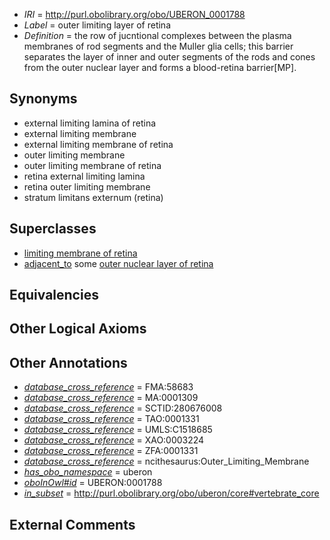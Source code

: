  * *IRI* = http://purl.obolibrary.org/obo/UBERON_0001788
 * *Label* = outer limiting layer of retina
 * *Definition* = the row of jucntional complexes between the plasma membranes of rod segments and the Muller glia cells; this barrier separates the layer of inner and outer segments of the rods and cones from the outer nuclear layer and forms a blood-retina barrier[MP].

## Synonyms

 * external limiting lamina of retina
 * external limiting membrane
 * external limiting membrane of retina
 * outer limiting membrane
 * outer limiting membrane of retina
 * retina external limiting lamina
 * retina outer limiting membrane
 * stratum limitans externum (retina)

## Superclasses

 * [limiting membrane of retina](../../UBERON/19/UBERON_0007619.md)
 * [adjacent_to](../../RO/20/RO_0002220.md) some [outer nuclear layer of retina](../../UBERON/89/UBERON_0001789.md)

## Equivalencies


## Other Logical Axioms


## Other Annotations

 * *[database_cross_reference](../../ef/oboInOwl#hasDbXref.md)* = FMA:58683
 * *[database_cross_reference](../../ef/oboInOwl#hasDbXref.md)* = MA:0001309
 * *[database_cross_reference](../../ef/oboInOwl#hasDbXref.md)* = SCTID:280676008
 * *[database_cross_reference](../../ef/oboInOwl#hasDbXref.md)* = TAO:0001331
 * *[database_cross_reference](../../ef/oboInOwl#hasDbXref.md)* = UMLS:C1518685
 * *[database_cross_reference](../../ef/oboInOwl#hasDbXref.md)* = XAO:0003224
 * *[database_cross_reference](../../ef/oboInOwl#hasDbXref.md)* = ZFA:0001331
 * *[database_cross_reference](../../ef/oboInOwl#hasDbXref.md)* = ncithesaurus:Outer_Limiting_Membrane
 * *[has_obo_namespace](../../ce/oboInOwl#hasOBONamespace.md)* = uberon
 * *[oboInOwl#id](../../id/oboInOwl#id.md)* = UBERON:0001788
 * *[in_subset](../../et/oboInOwl#inSubset.md)* = http://purl.obolibrary.org/obo/uberon/core#vertebrate_core

## External Comments

